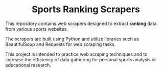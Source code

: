 <div align="center">
  <h1>Sports Ranking Scrapers</h1>
</div>

This repository contains web scrapers designed to extract **ranking** data from various sports websites.

The scrapers are built using Python and utilize libraries such as BeautifulSoup and Requests for web scraping tasks.

This project is intended to practice web scraping techniques and to increase the efficiency of data gathering for personal sports analysis or educational research.
